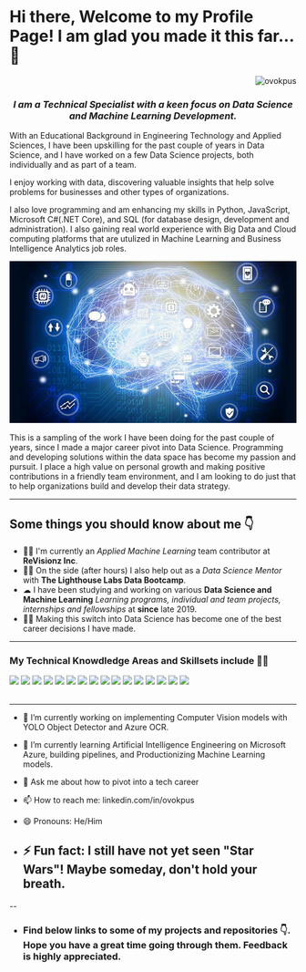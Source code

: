# Hi there, Welcome to my Profile Page! I am glad you made it this far... 👋

<div align="right">
    <img src="https://komarev.com/ghpvc/?username=ovokpus" alt="ovokpus"> 
</div>

<h3 align="center"><em>I am a Technical Specialist with a keen focus on Data Science and Machine Learning Development.</em></h3>

<p>With an Educational Background in Engineering Technology and Applied Sciences, I have been upskilling for the past couple of years in Data Science, and I have worked on a few Data Science projects, both individually and as part of a team.
</p>

<p>I enjoy working with data, discovering valuable insights that help solve problems for businesses and other types of organizations.</p>

<p>I also love programming and am enhancing my skills in Python, JavaScript, Microsoft C#(.NET Core), and SQL (for database design, development and administration). I also gaining real world experience with Big Data and Cloud computing platforms that are utulized in Machine Learning and Business Intelligence Analytics job roles.</p>

<div align="right"><img src="img/img1.jpg"></div>

<p>This is a sampling of the work I have been doing for the past couple of years, since I made a major career pivot into Data Science. Programming and developing solutions within the data space has become my passion and pursuit. I place a high value on personal growth and making positive contributions in a friendly team environment, and I am looking to do just that to help organizations build and develop their data strategy.</p>

<hr>
<h2> Some things you should know about me 👇</h2>
<ul>
<li>👨‍💻 I'm currently an <em>Applied Machine Learning </em> team contributor at <strong>ReVisionz Inc</strong>.</li>
<li>👨‍🔬 On the side (after hours) I also help out as a <em>Data Science Mentor</em> with <strong>The Lighthouse Labs Data Bootcamp</strong>.</li>
<li>☁  I have been studying and working on various <strong>Data Science and Machine Learning</strong> <em>Learning programs, individual and team projects, internships and fellowships</em> at <strong>since</strong> late 2019.</li>
<li>👨‍🎓 Making this switch into Data Science has become one of the best career decisions I have made.</li>
</ul>
<hr>

<h3>My Technical Knowdledge Areas and Skillsets include 👨‍💻</h3>
<div>
    <img src="https://img.shields.io/badge/python-%2314354C.svg?style=for-the-badge&logo=python&logoColor=white">
    <img src="https://img.shields.io/badge/postgres-%23316192.svg?style=for-the-badge&logo=postgresql&logoColor=white">
    <img src="https://img.shields.io/badge/scikit--learn-%23F7931E.svg?style=for-the-badge&logo=scikit-learn&logoColor=white">
    <img src="https://img.shields.io/badge/pandas-%23150458.svg?style=for-the-badge&logo=pandas&logoColor=white">
    <img src="https://img.shields.io/badge/numpy-%23013243.svg?style=for-the-badge&logo=numpy&logoColor=white">
    <img src="https://img.shields.io/badge/TensorFlow-%23FF6F00.svg?style=for-the-badge&logo=TensorFlow&logoColor=white">
    <img src="https://img.shields.io/badge/git-%23F05033.svg?style=for-the-badge&logo=git&logoColor=white">
    <img src="https://img.shields.io/badge/html5-%23E34F26.svg?style=for-the-badge&logo=html5&logoColor=white">
    <img src="https://img.shields.io/badge/css3-%231572B6.svg?style=for-the-badge&logo=css3&logoColor=white">
    <img src="https://img.shields.io/badge/bootstrap-%23563D7C.svg?style=for-the-badge&logo=bootstrap&logoColor=white">
    <img src="https://img.shields.io/badge/AWS-%23FF9900.svg?style=for-the-badge&logo=amazon-aws&logoColor=white">
    <img src="https://img.shields.io/badge/-POWER%20BI-pink">
    <img src="https://img.shields.io/badge/-MICROSOFT%20AZURE-blue">
    <img src="https://img.shields.io/badge/-T--SQL-blue">
    <img src="https://img.shields.io/badge/-MACHINE%20LEARING-brightgreen">
    <img src="https://img.shields.io/badge/-DATABASE%20DESIGN%20AND%20ADMINISTRATION-red">
    
</div>
<br>
<hr>

- 🔭 I’m currently working on implementing Computer Vision models with YOLO Object Detector and Azure OCR.
- 🌱 I’m currently learning Artificial Intelligence Engineering on Microsoft Azure, building pipelines, and Productionizing Machine Learning models.
- 💬 Ask me about how to pivot into a tech career
- 📫 How to reach me: linkedin.com/in/ovokpus
- 😄 Pronouns: He/Him

- ## ⚡ Fun fact: I still have not yet seen "Star Wars"! Maybe someday, don't hold your breath.

--

- ### Find below links to some of my projects and repositories 👇. Hope you have a great time going through them. Feedback is highly appreciated.
